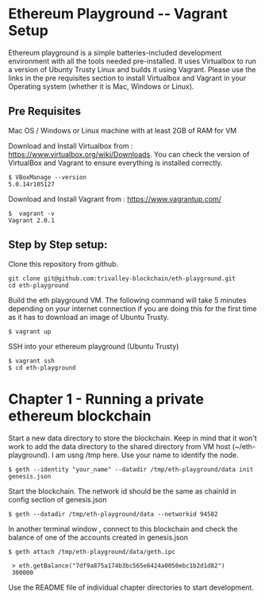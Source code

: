 # Ethereum Playground -- Vagrant Setup

Ethereum playground is a simple batteries-included development environment with all the tools needed pre-installed. It uses Virtualbox to run a version of Ubunty Trusty Linux and builds it using Vagrant. Please use the links in the pre requisites section to install Virtualbox and Vagrant in your Operating system (whether it is Mac, Windows or Linux).

## Pre Requisites

Mac OS / Windows or Linux machine with at least 2GB of RAM for VM

Download and Install Virtualbox from : https://www.virtualbox.org/wiki/Downloads. You can check the version of VirtualBox and Vagrant to ensure everything is installed correctly.

~~~shell
$ VBoxManage --version
5.0.14r105127
~~~

Download and Install Vagrant from : https://www.vagrantup.com/

~~~shell
$  vagrant -v
Vagrant 2.0.1
~~~


## Step by Step setup:

Clone this repository from github.

~~~shell
git clone git@github.com:trivalley-blockchain/eth-playground.git
cd eth-playground
~~~

Build the eth playground VM. The following command will take 5 minutes depending on your internet connection if you are doing this for the first time as it has to download an image of Ubuntu Trusty.

~~~shell
$ vagrant up
~~~

SSH into your ethereum playground (Ubuntu Trusty)

~~~shell
$ vagrant ssh
$ cd eth-playground
~~~

# Chapter 1 - Running a private ethereum blockchain

Start a new data directory to store the blockchain. Keep in mind that it won't work to add the data directory to the shared directory from VM host (~/eth-playground). I am usng /tmp here. Use your name to identify the node.

~~~shell
$ geth --identity "your_name" --datadir /tmp/eth-playground/data init genesis.json
~~~

Start the blockchain. The network id should be the same as chainId in config section of genesis.json

~~~shell
$ geth --datadir /tmp/eth-playground/data --networkid 94582
~~~

In another terminal window , connect to this blockchain and check the balance of one of the accounts created in genesis.json

~~~shell
$ geth attach /tmp/eth-playground/data/geth.ipc

 > eth.getBalance("7df9a875a174b3bc565e6424a0050ebc1b2d1d82")
 300000
~~~

Use the README file of individual chapter directories to start development.

